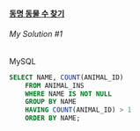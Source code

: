 #### [동명 동물 수 찾기](https://programmers.co.kr/learn/courses/30/lessons/59041)


###### My Solution #1

MySQL
```sql
SELECT NAME, COUNT(ANIMAL_ID)
    FROM ANIMAL_INS
    WHERE NAME IS NOT NULL
    GROUP BY NAME
    HAVING COUNT(ANIMAL_ID) > 1
    ORDER BY NAME;
```
